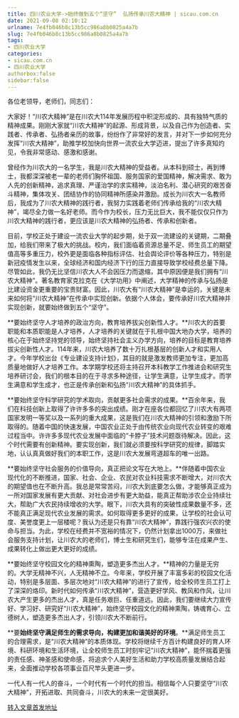 ```yaml
---
title: 四川农业大学->始终做到五个“坚守”  弘扬传承川农大精神 | sicau.com.cn
date: 2021-09-08 02:10:12
urlname: 7e4fb046b8c13b5cc986a8b0825a4a7b
slug: 7e4fb046b8c13b5cc986a8b0825a4a7b
tags: 
- 四川农业大学
categories:
- sicau.com.cn
- 四川农业大学
authorbox:false
sidebar:false
---
```

各位老领导，老师们，同志们：

大家好！“川农大精神”是在川农大114年发展历程中积淀形成的、具有独特气质的精神成果。刚刚大家就“川农大精神”的起源、形成背景，以及自己作为创造者、实践者、传承者、弘扬者亲历的故事，纷纷作了非常好的发言，并对下一步如何充分发挥“川农大精神”，助推学校加快向世界一流农业大学迈进，提出了许多真知灼见，令我非常感动、感激和感谢。

曾经作为川农大的一名学生，我是川农大精神的受益者。从本科到硕士，再到博士，我都深深被老一辈的老师们胸怀祖国、服务国家的爱国精神，解决需求、敢为人先的创新精神，追求真理、严谨治学的求实精神，淡泊名利、潜心研究的艰苦奋斗精神，集体攻关、团结协作的协同精神所感染并激励。成长为川农大一名教师后，我成为了川农大精神的践行者，我努力实践着老师们传承给我的“川农大精神”，竭尽全力做一名好老师。而今作为校长，压力无比巨大，我不能仅仅只作为川农大精神的践行者，更应该是川农大精神的弘扬者、传承和创新者。

目前，学校正处于建设一流农业大学的起步期，处于双一流建设的关键期，二期叠加，给我们带来了极大的挑战。校内，我们面临着资源总量不足、师生员工的期望值高等多重压力，校外更是面临各种指标评估、社会舆论评价等各种压力，特别是新冠疫情发生以来，全球经济和国内经济下行的压力直接导致学校经费总量下降。尽管如此，我仍无比坚信川农大人不会因压力而退缩，其中原因便是我们拥有“川农大精神”。著名教育家克拉克在《大学功用》中阐述，大学精神的传承与弘扬是比建设资金更重要的宝贵财富。因此，川农大有“川农大精神”是幸运的，关键是未来如何将“川农大精神”在传承中实现创新。依据个人体会，要传承好川农大精神并实现创新，就要始终做到五个“坚守”。

**要始终坚守人才培养的政治方向，教育培养拔尖创新性人才。**川农大的首要职能和本质职能是人才培养，人才培养的关键就在于扎根中国大地办大学，培养的核心在于始终坚持党的领导，始终坚持社会主义办学方向，培养的目标是教育培养拔尖创新性人才。114年来，川农大培养了数十万扎根基层的创新人才和实用人才。今年学校出台《专业建设支持计划》，其目的就是激发教师更加专注，更加高质量地做好人才培养工作。本学期学校还将主持召开本科教学工作推进会和研究生培养研讨会，我们的根本目的在于寻求多种途径，让学生满意，让学生成才。而学生满意和学生成才，也正是传承创新和弘扬“川农大精神”的具体抓手。

**要始终坚守科学研究的学术取向，贡献更多社会需求的成果。**百余年来，我们在科技创新上取得了许许多多的突出成绩。刚才在座各位都回忆了川农大有两项国家发明一等奖以及一系列的重大成果，这是我们在川农大精神的引领和激励下所取得的。随着中国的快速发展，中国农业正处于由传统农业向现代农业转变的艰难过程当中。许许多多现代农业发展中面临的“卡脖子”技术问题亟待解决。因此，这个时代需要有创新精神。要实现创新，我们就必须要按科学研究的规律，脚踏实地，认认真真做好我们的本职工作，这是川农大发展弯道超车的唯一出路。

**要始终坚守社会服务的价值导向，真正把论文写在大地上。**伴随着中国农业现代化的不断推进，国家、社会、企业、农民对农业科技需求不断增大，对川农大的期望值也在不断升高。我总是常常苦闷，川农大到底要怎么做，才能够真正成为一所对国家发展有更大贡献、对社会进步有更大助益，能真正帮助涉农企业持续壮大，帮助广大农民持续增收的大学。眼下，川农大具有的突破性成果数量不多，还不能真正满足现代农业发展的需求。如何取得更多更好的成果，让学校的社会认可度、美誉度更上一层楼呢？我认为还是只有靠“川农大精神”，靠践行强农兴农的使命与担当。为此，学校在经费并不宽裕的情况下，仍然计划拿出1000万，来做社会服务支持计划，让川农大的老师们，博士生和研究生们，能够专注在成果产生、成果转化上做出更大更好的成绩。

**要始终坚守校园文化的精神熏陶，塑造更多杰出人才。**精神的力量是无穷的。大学无精神不兴，人无精神不立。今年来，学校开展了丰富多彩的校园文化活动，特别是多层面、多层次地对“川农大精神”的进行了宣传，给全校师生员工打上了深深的烙印。新时代如何传承“川农大精神”，营造更好学风、教风和作风，让川农大产生更多的杰出人才，真是任务艰巨、任重道远。因此，我们要继续大力宣传好、学习好、研究好“川农大精神”，始终坚守校园文化的精神熏陶，铸魂育心、立德树人，塑造更多杰出人才，引领川农大不断前行。

**要****始终坚守满足师生的需求导向，构建更加和谐美好的环境****。**满足师生员工的合理需求，是“川农大精神”的本质体现。学校将继续千方百计构建良好的育人环境、科研环境和生活环境，让全校师生员工时刻牢记“川农大精神”，能怀揣着更强的责任感、神圣感和使命感，将追求个人美好生活和助力学校高质量发展结合起来，全面推动学校各项事业百尺竿头更进一步。

一代人有一代人的奋斗，一个时代有一个时代的担当。相信每个人只要坚守“川农大精神”，开拓进取、共同奋斗，川农大的未来一定很美好。



[转入文章首发地址](https://news.sicau.edu.cn/info/1135/59254.htm)